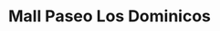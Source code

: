 ---
title: "Mall Paseo Los Dominicos"
url: /las-condes/mall-paseo-los-dominicos/
shop: Einkaufszentrum
---